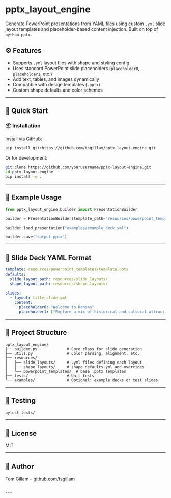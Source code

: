 # pptx_layout_engine

Generate PowerPoint presentations from YAML files using custom `.yml` slide layout templates and placeholder-based content injection. Built on top of `python-pptx`.

## ⚙️ Features

- Supports `.yml` layout files with shape and styling config
- Uses standard PowerPoint slide placeholders (`placeholder0`, `placeholder1`, etc.)
- Add text, tables, and images dynamically
- Compatible with design templates (`.pptx`)
- Custom shape defaults and color schemes

---

## 🚀 Quick Start

### 📦 Installation

Install via GitHub:

```bash
pip install git+https://github.com/tsgillam/pptx-layout-engine.git
```

Or for development:

```bash
git clone https://github.com/yourusername/pptx-layout-engine.git
cd pptx-layout-engine
pip install -e .
```

---

## 📄 Example Usage

```python
from pptx_layout_engine.builder import PresentationBuilder

builder = PresentationBuilder(template_path="resources/powerpoint_templates/template.pptx")

builder.load_presentation("examples/example_deck.yml")

builder.save("output.pptx")
```

---

## 📝 Slide Deck YAML Format

```yaml
template: resources/powerpoint_templates/template.pptx
defaults:
  slide_layout_path: resources/slide_layouts/
  shape_layout_path: resources/shape_layouts/

slides:
  - layout: title_slide.yml
    content:
      placeholder0: "Welcome to Kansas"
      placeholder1: ["Explore a mix of historical and cultural attractions."]
```

---

## 🧱 Project Structure

```
pptx_layout_engine/
├── builder.py             # Core class for slide generation
├── utils.py               # Color parsing, alignment, etc.
├── resources/
│   ├── slide_layouts/     # .yml files defining each layout
│   ├── shape_layouts/     # shape_defaults.yml and overrides
│   └── powerpoint_templates/  # base .pptx templates
├── tests/                 # Unit tests
└── examples/              # Optional: example decks or test slides
```

---

## 🧪 Testing

```bash
pytest tests/
```

---

## 📄 License

MIT

---

## 👤 Author

Tom Gillam – [github.com/tsgillam](https://github.com/tsgillam)
```

---
